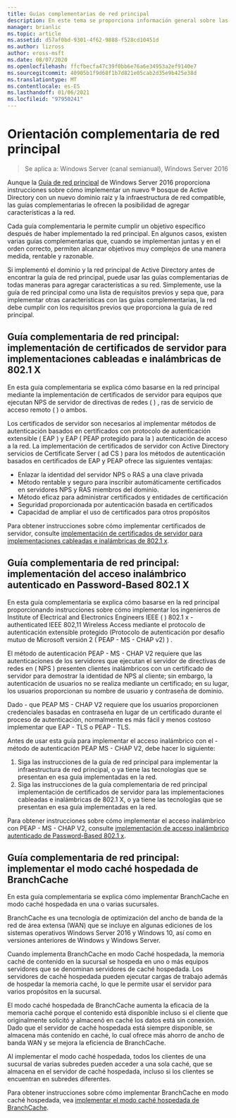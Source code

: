 ```yaml
---
title: Guías complementarias de red principal
description: En este tema se proporciona información general sobre las guías complementarias de la guía de red principal de Windows Server 2016.
manager: brianlic
ms.topic: article
ms.assetid: d57af0bd-9301-4f62-9888-f528cd10451d
ms.author: lizross
author: eross-msft
ms.date: 08/07/2020
ms.openlocfilehash: ffcfbecfa47c39f0bb6e76a6e34953a2ef9140e7
ms.sourcegitcommit: 40905b1f9d68f1b7d821e05cab2d35e9b425e38d
ms.translationtype: MT
ms.contentlocale: es-ES
ms.lasthandoff: 01/06/2021
ms.locfileid: "97950241"
---
```

# <a name="core-network-companion-guidance"></a>Orientación complementaria de red principal

>Se aplica a: Windows Server (canal semianual), Windows Server 2016

Aunque la [Guía de red principal](../core-network-guide.md) de Windows Server 2016 proporciona instrucciones sobre cómo implementar un nuevo &reg; bosque de Active Directory con un nuevo dominio raíz y la infraestructura de red compatible, las guías complementarias le ofrecen la posibilidad de agregar características a la red.

Cada guía complementaria le permite cumplir un objetivo específico después de haber implementado la red principal. En algunos casos, existen varias guías complementarias que, cuando se implementan juntas y en el orden correcto, permiten alcanzar objetivos muy complejos de una manera medida, rentable y razonable.

Si implementó el dominio y la red principal de Active Directory antes de encontrar la guía de red principal, puede usar las guías complementarias de todas maneras para agregar características a su red. Simplemente, use la guía de red principal como una lista de requisitos previos y sepa que, para implementar otras características con las guías complementarias, la red debe cumplir con los requisitos previos que proporciona la guía de red principal.

## <a name="core-network-companion-guide-deploy-server-certificates-for-8021x-wired-and-wireless-deployments"></a>Guía complementaria de red principal: implementación de certificados de servidor para implementaciones cableadas e inalámbricas de 802.1 X

En esta guía complementaria se explica cómo basarse en la red principal mediante la implementación de certificados de servidor para equipos que ejecutan NPS de servidor de directivas de redes \( \) , ras de servicio de acceso remoto \( \) o ambos.

Los certificados de servidor son necesarios al implementar métodos de autenticación basados en certificados con protocolo de autenticación extensible \( EAP \) y EAP \( PEAP protegido para la \) autenticación de acceso a la red. La implementación de certificados de servidor con Active Directory servicios de Certificate Server \( ad CS \) para los métodos de autenticación basados en certificados de EAP y PEAP ofrece las siguientes ventajas:

- Enlazar la identidad del servidor NPS o RAS a una clave privada
- Método rentable y seguro para inscribir automáticamente certificados en servidores NPS y RAS miembros del dominio.
- Método eficaz para administrar certificados y entidades de certificación
- Seguridad proporcionada por autenticación basada en certificados
- Capacidad de ampliar el uso de certificados para otros propósitos

Para obtener instrucciones sobre cómo implementar certificados de servidor, consulte [implementación de certificados de servidor para implementaciones cableadas e inalámbricas de 802.1 x](server-certs/Deploy-Server-Certificates-for-802.1X-Wired-and-Wireless-Deployments.md).
## <a name="core-network-companion-guide-deploy-password-based-8021x-authenticated-wireless-access"></a>Guía complementaria de red principal: implementación del acceso inalámbrico autenticado en Password-Based 802.1 X

En esta guía complementaria se explica cómo basarse en la red principal proporcionando instrucciones sobre cómo implementar los ingenieros de Institute of Electrical and Electronics Engineers IEEE \( \) 802.1 x \- authenticated IEEE 802,11 Wireless Access mediante el protocolo de autenticación extensible protegido (Protocolo de autenticación por desafío mutuo de Microsoft versión 2 \( PEAP \- MS \- CHAP v2) \) .

El método de autenticación PEAP \- MS \- CHAP V2 requiere que las autenticaciones de los servidores que ejecutan el servidor de directivas de redes en \( NPS \) presenten clientes inalámbricos con un certificado de servidor para demostrar la identidad de NPS al cliente; sin embargo, la autenticación de usuarios no se realiza mediante un certificado; en su lugar, los usuarios proporcionan su nombre de usuario y contraseña de dominio.

Dado \- que PEAP MS \- CHAP V2 requiere que los usuarios proporcionen credenciales basadas en contraseña en lugar de un certificado durante el proceso de autenticación, normalmente es más fácil y menos costoso implementar que EAP \- TLS o PEAP \- TLS.

Antes de usar esta guía para implementar el acceso inalámbrico con el \- método de autenticación PEAP MS \- CHAP V2, debe hacer lo siguiente:

1. Siga las instrucciones de la guía de red principal para implementar la infraestructura de red principal, o ya tiene las tecnologías que se presentan en esa guía implementadas en la red.
2. Siga las instrucciones de la guía complementaria de red principal implementación de certificados de servidor para las implementaciones cableadas e inalámbricas de 802.1 X, o ya tiene las tecnologías que se presentan en esa guía implementadas en la red.

Para obtener instrucciones sobre cómo implementar el acceso inalámbrico con PEAP \- MS \- CHAP V2, consulte [implementación de acceso inalámbrico autenticado de Password-Based 802.1 x](wireless/a-deploy-8021X-wireless-access.md).

## <a name="core-network-companion-guide-deploy-branchcache-hosted-cache-mode"></a>Guía complementaria de red principal: implementar el modo caché hospedada de BranchCache

En esta guía complementaria se explica cómo implementar BranchCache en modo caché hospedada en una o varias sucursales.

BranchCache es una tecnología de optimización del ancho de banda de la red de área extensa (WAN) que se incluye en algunas ediciones de los sistemas operativos Windows Server 2016 y Windows 10, así como en versiones anteriores de Windows y Windows Server.

Cuando implementa BranchCache en modo Caché hospedada, la memoria caché de contenido en la sucursal se hospeda en uno o más equipos servidores que se denominan servidores de caché hospedada. Los servidores de caché hospedada pueden ejecutar cargas de trabajo además de hospedar la memoria caché, lo que le permite usar el servidor para varios propósitos en la sucursal.

El modo caché hospedada de BranchCache aumenta la eficacia de la memoria caché porque el contenido está disponible incluso si el cliente que originalmente solicitó y almacenó en caché los datos está sin conexión. Dado que el servidor de caché hospedada está siempre disponible, se almacena más contenido en caché, lo cual ofrece más ahorro de ancho de banda WAN y se mejora la eficiencia de BranchCache.

Al implementar el modo caché hospedada, todos los clientes de una sucursal de varias subredes pueden acceder a una sola caché, que se almacena en el servidor de caché hospedada, incluso si los clientes se encuentran en subredes diferentes.

Para obtener instrucciones sobre cómo implementar BranchCache en modo caché hospedada, vea [implementar el modo caché hospedada de BranchCache](bc-hcm/1-Deploy-Bc-Hcm.md).